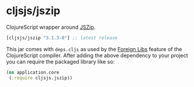 # cljsjs/jszip

ClojureScript wrapper around [JSZip][].

[](dependency)
```clojure
[cljsjs/jszip "3.1.3-0"] ;; latest release
```
[](/dependency)

This jar comes with `deps.cljs` as used by the [Foreign Libs][flibs] feature
of the ClojureScript compiler. After adding the above dependency to your project you can require the packaged library like so:

```clojure
(ns application.core
 (:require cljsjs.jszip))
```

[flibs]: https://clojurescript.org/reference/packaging-foreign-deps
[JSZip]: https://stuk.github.io/jszip/
